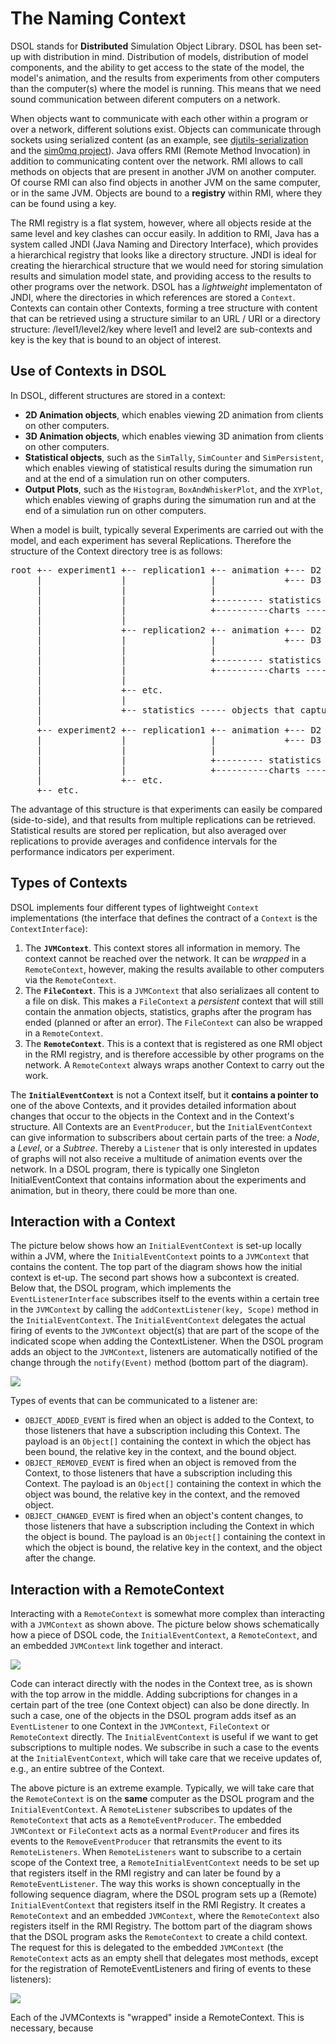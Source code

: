 # The Naming Context

DSOL stands for **Distributed** Simulation Object Library. DSOL has been set-up with distribution in mind. Distribution of models, distribution of model components, and the ability to get access to the state of the model, the model's animation, and the results from experiments from other computers than the computer(s) where the model is running. This means that we need sound communication between diferent computers on a network. 

When objects want to communicate with each other within a program or over a network, different solutions exist. Objects can communicate through sockets using serialized content (as an example, see [djutils-serialization](https://djutils.org/manual/djutils-serialization) and the [sim0mq project](https://sim0mq.org/manual/)). Java offers RMI (Remote Method Invocation) in addition to communicating content over the network. RMI allows to call methods on objects that are present in another JVM on another computer. Of course RMI can also find objects in another JVM on the same computer, or in the same JVM. Objects are bound to a **registry** within RMI, where they can be found using a key.

The RMI registry is a flat system, however, where all objects reside at the same level and key clashes can occur easily. In addition to RMI, Java has a system called JNDI (Java Naming and Directory Interface), which provides a hierarchical registry that looks like a directory structure. JNDI is ideal for creating the hierarchical structure that we would need for storing simulation results and simulation model state, and providing access to the results to other programs over the network. DSOL has a _lightweight_ implementaton of JNDI, where the directories in which references are stored a `Context`. Contexts can contain other Contexts, forming a tree structure with content that can be retrieved using a structure similar to an URL / URI or a directory structure: /level1/level2/key where level1 and level2 are sub-contexts and key is the key that is bound to an object of interest.


## Use of Contexts in DSOL

In DSOL, different structures are stored in a context:

* **2D Animation objects**, which enables viewing 2D animation from clients on other computers.
* **3D Animation objects**, which enables viewing 3D animation from clients on other computers.
* **Statistical objects**, such as the `SimTally`, `SimCounter` and `SimPersistent`, which enables viewing of statistical results during the simumation run and at the end of a simulation run on other computers.
* **Output Plots**, such as the `Histogram`, `BoxAndWhiskerPlot`, and the `XYPlot`, which enables viewing of graphs during the simumation run and at the end of a simulation run on other computers.

When a model is built, typically several Experiments are carried out with the model, and each experiment has several Replications. Therefore the structure of the Context directory tree is as follows:

<pre>
root +-- experiment1 +-- replication1 +-- animation +--- D2 --- 2D animation objects
     |               |                |             +--- D3 --- 3D animation objects
     |               |                |
     |               |                +--------- statistics --- statistics objects
     |               |                +----------charts ------- chart objects
     |               |
     |               +-- replication2 +-- animation +--- D2 --- 2D animation objects
     |               |                |             +--- D3 --- 3D animation objects
     |               |                |
     |               |                +--------- statistics --- statistics objects
     |               |                +----------charts ------- chart objects
     |               |
     |               +-- etc.
     |               |
     |               +-- statistics ----- objects that capture averages over the replications
     |
     +-- experiment2 +-- replication1 +-- animation +--- D2 --- 2D animation objects
     |               |                |             +--- D3 --- 3D animation objects
     |               |                |
     |               |                +--------- statistics --- statistics objects
     |               |                +----------charts ------- chart objects
     |               +-- etc.
     +-- etc.
</pre>

The advantage of this structure is that experiments can easily be compared (side-to-side), and that results from multiple replications can be retrieved. Statistical results are stored per replication, but also averaged over replications to provide averages and confidence intervals for the performance indicators per experiment.


## Types of Contexts

DSOL implements four different types of lightweight `Context` implementations (the interface that defines the contract of a `Context` is the `ContextInterface`):
1. The **`JVMContext`**. This context stores all information in memory. The context cannot be reached over the network. It can be _wrapped_ in a `RemoteContext`, however, making the results available to other computers via the `RemoteContext`.
2. The **`FileContext`**. This is a `JVMContext` that also serializaes all content to a file on disk. This makes a `FileContext` a _persistent_ context that will still contain the anmation objects, statistics, graphs after the program has ended (planned or after an error). The `FileContext` can also be wrapped in a `RemoteContext`.
3. The **`RemoteContext`**. This is a context that is registered as one RMI object in the RMI registry, and is therefore accessible by other programs on the network. A `RemoteContext` always wraps another Context to carry out the work.

The **`InitialEventContext`** is not a Context itself, but it **contains a pointer to** one of the above Contexts, and it provides detailed information about changes that occur to the objects in the Context and in the Context's structure. All Contexts are an `EventProducer`, but the `InitialEventContext` can give information to subscribers about certain parts of the tree: a _Node_, a _Level_, or a _Subtree_. Thereby a `Listener` that is only interested in updates of graphs will not also receive a multitude of animation events over the network. In a DSOL program, there is typically one Singleton InitialEventContext that contains information about the experiments and animation, but in theory, there could be more than one. 


## Interaction with a Context

The picture below shows how an `InitialEventContext` is set-up locally within a JVM, where the `InitialEventContext` points to a `JVMContext` that contains the content. The top part of the diagram shows how the initial context is et-up. The second part shows how a subcontext is created. Below that, the DSOL program, which implements the `EventListenerInterface` subscribes itself to the events within a certain tree in the `JVMContext` by calling the `addContextListener(key, Scope)` method in the `InitialEventContext`. The `InitialEventContext` delegates the actual firing of events to the `JVMContext` object(s) that are part of the scope of the indicated scope when adding the ContextListener. When the DSOL program adds an object to the `JVMContext`, listeners are automatically notified of the change through the `notify(Event)` method (bottom part of the diagram). 

![](JVMContext.png?resize=700,800)

Types of events that can be communicated to a listener are:
* `OBJECT_ADDED_EVENT` is fired when an object is added to the Context, to those listeners that have a subscription including this Context. The payload is an `Object[]` containing the context in which the object has been bound, the relative key in the context, and the bound object.
* `OBJECT_REMOVED_EVENT` is fired when an object is removed from the Context, to those listeners that have a subscription including this Context. The payload is an `Object[]` containing the context in which the object was bound, the relative key in the context, and the removed object.
* `OBJECT_CHANGED_EVENT` is fired when an object's content changes, to those listeners that have a subscription including the Context in which the object is bound. The payload is an `Object[]` containing the context in which the object is bound, the relative key in the context, and the object after the change.


## Interaction with a RemoteContext

Interacting with a `RemoteContext` is somewhat more complex than interacting with a `JVMContext` as shown above. The picture below shows schematically how a piece of DSOL code, the `InitialEventContext`, a `RemoteContext`, and an embedded `JVMContext` link together and interact. 

![](RemoteEventContext.png)

Code can interact directly with the nodes in the Context tree, as is shown with the top arrow in the middle. Adding subcriptions for changes in a certain part of the tree (one Context object) can also be done directly. In such a case, one of the objects in the DSOL program adds itsef as an `EventListener` to one Context in the `JVMContext`, `FileContext` or `RemoteContext` directly. The `InitialEventContext` is useful if we want to get subscriptions to multiple nodes. We subscribe in such a case to the events at the `InitialEventContext`, which will take care that we receive updates of, e.g., an entire subtree of the Context. 

The above picture is an extreme example. Typically, we will take care that the `RemoteContext` is on the **same** computer as the DSOL program and the `InitialEventContext`. A `RemoteListener` subscribes to updates of the `RemoteContext` that acts as a `RemoteEventProducer`. The embedded `JVMContext` or `FileContext` acts as a normal `EventProducer` and fires its events to the `RemoveEventProducer` that retransmits the event to its `RemoteListeners`. When `RemoteListeners` want to subscribe to a certain scope of the Context tree, a `RemoteInitialEventContext` needs to be set up that registers itself in the RMI registry and can later be found by a `RemoteEventListener`. The way this works is shown conceptually in the following sequence diagram, where the DSOL program sets up a (Remote) `InitialEventContext` that registers itself in the RMI Registry. It creates a `RemoteContext` and an embedded `JVMContext`, where the `RemoteContext` also registers itself in the RMI Registry. The bottom part of the diagram shows that the DSOL program asks the `RemoteContext` to create a child context. The request for this is delegated to the embedded `JVMContext` (the `RemoteContext` acts as an empty shell that delegates most methods, except for the registration of RemoteEventListeners and firing of events to these listeners):

![](SequenceContextSetup.png)

Each of the JVMContexts is "wrapped" inside a RemoteContext. This is necessary, because 

